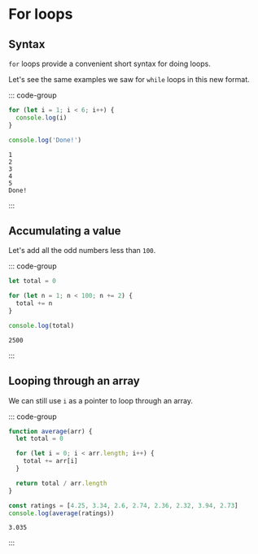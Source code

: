 # For loops

<Vimeo id="911915484" />

## Syntax

`for` loops provide a convenient short syntax for doing loops.

Let's see the same examples we saw for `while` loops in this new format.

::: code-group

```js
for (let i = 1; i < 6; i++) {
  console.log(i)
}

console.log('Done!')
```

```[output]
1
2
3
4
5
Done!
```

:::

## Accumulating a value

Let's add all the odd numbers less than `100`.

::: code-group

```js
let total = 0

for (let n = 1; n < 100; n += 2) {
  total += n
}

console.log(total)
```

```[output]
2500
```

:::

## Looping through an array

We can still use `i` as a pointer to loop through an array.

::: code-group

```js
function average(arr) {
  let total = 0

  for (let i = 0; i < arr.length; i++) {
    total += arr[i]
  }

  return total / arr.length
}

const ratings = [4.25, 3.34, 2.6, 2.74, 2.36, 2.32, 3.94, 2.73]
console.log(average(ratings))
```

```console [output]
3.035
```

:::
